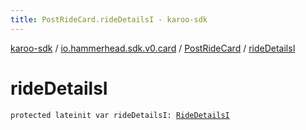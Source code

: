 ```yaml
---
title: PostRideCard.rideDetailsI - karoo-sdk
---
```


[karoo-sdk](../../index.html) / [io.hammerhead.sdk.v0.card](../index.html) / [PostRideCard](index.html) / [rideDetailsI](./ride-details-i.html)

# rideDetailsI

`protected lateinit var rideDetailsI: `[`RideDetailsI`](../-ride-details-i/index.html)